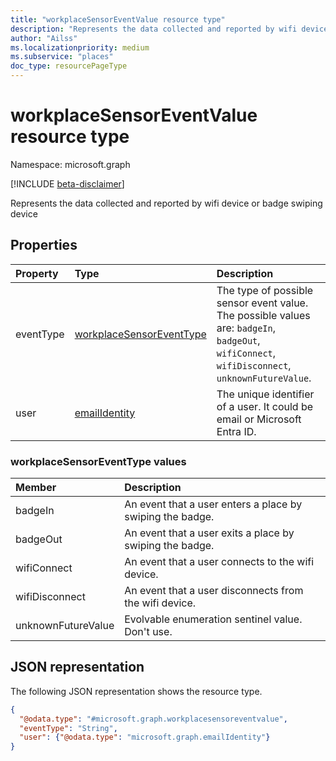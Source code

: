 ```yaml
---
title: "workplaceSensorEventValue resource type"
description: "Represents the data collected and reported by wifi device or badge swiping device"
author: "Ailss"
ms.localizationpriority: medium
ms.subservice: "places"
doc_type: resourcePageType
---
```


# workplaceSensorEventValue resource type

Namespace: microsoft.graph

[!INCLUDE [beta-disclaimer](../../includes/beta-disclaimer.md)]

Represents the data collected and reported by wifi device or badge swiping device

## Properties

| Property                   | Type    | Description                                                    |
|:---------------------------|:--------|:---------------------------------------------------------------|
| eventType | [workplaceSensorEventType](../resources/workplacesensoreventvalue.md#workplaceSensorEventType-values) | The type of possible sensor event value. The possible values are: `badgeIn`, `badgeOut`, `wifiConnect`, `wifiDisconnect`, `unknownFutureValue`.  |
| user | [emailIdentity](../resources/emailidentity.md) | The unique identifier of a user. It could be email or Microsoft Entra ID. |

### workplaceSensorEventType values
| Member             | Description                                                                                                                                                                                        |
|:-------------------|:---------------------------------------------------------------------------------------------------------------------------------------------------------------------------------------------------|
| badgeIn          | An event that a user enters a place by swiping the badge. |
| badgeOut        | An event that a user exits a place by swiping the badge. |
| wifiConnect  | An event that a user connects to the wifi device. |
| wifiDisconnect          | An event that a user disconnects from the wifi device. |
| unknownFutureValue | Evolvable enumeration sentinel value. Don't use. |
## JSON representation
The following JSON representation shows the resource type.

<!-- {
  "blockType": "resource",
  "@odata.type": "microsoft.graph.workplacesensoreventvalue"
}-->
```json
{
  "@odata.type": "#microsoft.graph.workplacesensoreventvalue",
  "eventType": "String",
  "user": {"@odata.type": "microsoft.graph.emailIdentity"}
}
```